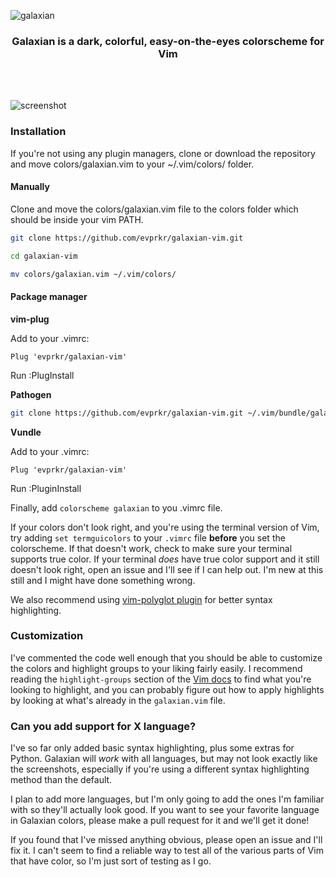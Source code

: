 ![galaxian](promo.png)

<div align='center'>
  <h3>Galaxian is a dark, colorful, easy-on-the-eyes colorscheme for Vim</h3>
</div>
<br><br>

![screenshot](screenshot.png)

### Installation
If you're not using any plugin managers, clone or download the repository and move colors/galaxian.vim to your ~/.vim/colors/ folder.

#### Manually

Clone and move the colors/galaxian.vim file to the colors folder which should be inside your vim PATH.
```sh
git clone https://github.com/evprkr/galaxian-vim.git

cd galaxian-vim

mv colors/galaxian.vim ~/.vim/colors/
```

#### Package manager

**vim-plug**

Add to your .vimrc:
```
Plug 'evprkr/galaxian-vim'
```
Run :PlugInstall

**Pathogen**

```sh
git clone https://github.com/evprkr/galaxian-vim.git ~/.vim/bundle/galaxian
```

**Vundle**

Add to your .vimrc:
```
Plug 'evprkr/galaxian-vim'
```
Run :PluginInstall

Finally, add ```colorscheme galaxian``` to you .vimrc file.

If your colors don't look right, and you're using the terminal version of Vim, try adding ``set termguicolors`` to your ``.vimrc`` file **before** you set the colorscheme. If that doesn't work, check to make sure your terminal supports true color. If your terminal *does* have true color support and it still doesn't look right, open an issue and I'll see if I can help out. I'm new at this still and I might have done something wrong.

We also recommend using [vim-polyglot plugin](https://github.com/sheerun/vim-polyglot) for better syntax highlighting.

### Customization
I've commented the code well enough that you should be able to customize the colors and highlight groups to your liking fairly easily. I recommend reading the ``highlight-groups`` section of the [Vim docs](http://vimdoc.sourceforge.net/htmldoc/syntax.html#:highlight) to find what you're looking to highlight, and you can probably figure out how to apply highlights by looking at what's already in the ``galaxian.vim`` file.

### Can you add support for X language?
I've so far only added basic syntax highlighting, plus some extras for Python. Galaxian will *work* with all languages, but may not look exactly like the screenshots, especially if you're using a different syntax highlighting method than the default. 

I plan to add more languages, but I'm only going to add the ones I'm familiar with so they'll actually look good. If you want to see your favorite language in Galaxian colors, please make a pull request for it and we'll get it done!

If you found that I've missed anything obvious, please open an issue and I'll fix it. I can't seem to find a reliable way to test all of the various parts of Vim that have color, so I'm just sort of testing as I go.

